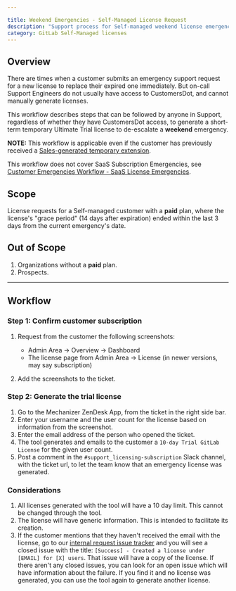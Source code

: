 ```yaml
---

title: Weekend Emergencies - Self-Managed License Request
description: "Support process for Self-managed weekend license emergencies"
category: GitLab Self-Managed licenses
---
```


## Overview

There are times when a customer submits an emergency support request for a new
license to replace their expired one immediately. But on-call Support Engineers
do not usually have access to CustomersDot, and cannot manually generate licenses.

This workflow describes steps that can be followed by anyone in Support,
regardless of whether they have CustomersDot access, to generate a short-term
temporary Ultimate Trial license to de-escalate a **weekend** emergency.

**NOTE:** This workflow is applicable even if the customer has previously received a
[Sales-generated temporary extension](/handbook/support/license-and-renewals/workflows/self-managed/trials/#how-to-extend-an-expired-or-soon-to-expire-license).

This workflow does not cover SaaS Subscription Emergencies, see [Customer Emergencies Workflow - SaaS License Emergencies](/handbook/support/workflows/customer_emergencies_workflows#saas-subscription-emergencies).

## Scope

License requests for a Self-managed customer with a **paid** plan, where the license's "grace period" (14 days after expiration) ended within the last 3 days from the current emergency's date.

## Out of Scope

1. Organizations without a **paid** plan.
1. Prospects.

---

## Workflow

### Step 1: Confirm customer subscription

1. Request from the customer the following screenshots:

    - Admin Area -> Overview -> Dashboard
    - The license page from Admin Area -> License (in newer versions, may say subscription)
1. Add the screenshots to the ticket.

### Step 2: Generate the trial license

1. Go to the Mechanizer ZenDesk App, from the ticket in the right side bar.
1. Enter your username and the user count for the license based on information from the screenshot.
1. Enter the email address of the person who opened the ticket.
1. The tool generates and emails to the customer a `10-day Trial GitLab License` for the given user count.
1. Post a comment in the `#support_licensing-subscription` Slack channel, with the ticket url, to let the team know that an emergency license was generated.

### Considerations

1. All licenses generated with the tool will have a 10 day limit. This cannot be changed through the tool.
1. The license will have generic information. This is intended to facilitate its creation.
1. If the customer mentions that they haven't received the email with the license, go to our
   [internal request issue tracker](https://gitlab.com/gitlab-com/support/internal-requests/-/issues?sort=created_date&state=closed&label_name[]=Mechanizer::Emergency+License+Generation)
   and you will see a closed issue with the title: `[Success] - Created a license
   under [EMAIL] for [X] users`. That issue will have a copy of the license. If
   there aren't any closed issues, you can look for an open issue which will
   have information about the failure. If you find it and no license was
   generated, you can use the tool again to generate another license.
